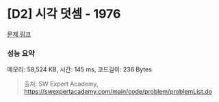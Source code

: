 # [D2] 시각 덧셈 - 1976 

[문제 링크](https://swexpertacademy.com/main/code/problem/problemDetail.do?contestProbId=AV5PttaaAZIDFAUq) 

### 성능 요약

메모리: 58,524 KB, 시간: 145 ms, 코드길이: 236 Bytes



> 출처: SW Expert Academy, https://swexpertacademy.com/main/code/problem/problemList.do